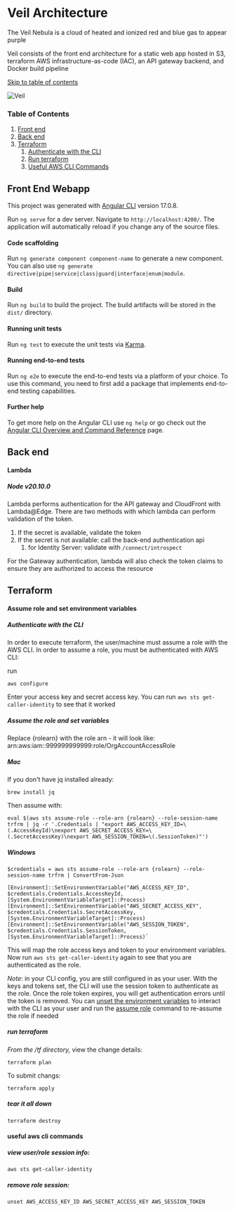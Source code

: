 # Veil Architecture

The Veil Nebula is a cloud of heated and ionized red and blue gas to appear purple

Veil consists of the front end architecture for a static web app hosted in S3, terraform AWS infrastructure-as-code (IAC), an API gateway backend, and Docker build pipeline

[Skip to table of contents](#table-of-contents)

![Veil](https://github.com/ricardolx/veil/assets/37557051/38e55dcf-f351-478a-97da-b2bebee2797e)

### Table of Contents

1. [Front end](#front-end-webapp)
2. [Back end](#back-end)
3. [Terraform](#terraform)
   1. [Authenticate with the CLI](#assume-role-and-set-environment-variables)
   2. [Run terraform](#run-terraform)
   3. [Useful AWS CLI Commands](#useful-aws-cli-commands)

## Front End Webapp

This project was generated with [Angular CLI](https://github.com/angular/angular-cli) version 17.0.8.

Run `ng serve` for a dev server. Navigate to `http://localhost:4200/`. The application will automatically reload if you change any of the source files.

#### Code scaffolding

Run `ng generate component component-name` to generate a new component. You can also use `ng generate directive|pipe|service|class|guard|interface|enum|module`.

#### Build

Run `ng build` to build the project. The build artifacts will be stored in the `dist/` directory.

#### Running unit tests

Run `ng test` to execute the unit tests via [Karma](https://karma-runner.github.io).

#### Running end-to-end tests

Run `ng e2e` to execute the end-to-end tests via a platform of your choice. To use this command, you need to first add a package that implements end-to-end testing capabilities.

#### Further help

To get more help on the Angular CLI use `ng help` or go check out the [Angular CLI Overview and Command Reference](https://angular.io/cli) page.

## Back end

#### Lambda

##### Node v20.10.0

Lambda performs authentication for the API gateway and CloudFront with Lambda@Edge. There are two methods with which lambda can perform validation of the token.

1. If the secret is available, validate the token
2. If the secret is not available: call the back-end authentication api
   1. for Identity Server: validate with `/connect/introspect`

For the Gateway authentication, lambda will also check the token claims to ensure they are authorized to access the resource

## Terraform

#### Assume role and set environment variables

##### Authenticate with the CLI

In order to execute terraform, the user/machine must assume a role with the AWS CLI. In order to assume a role, you must be authenticated with AWS CLI:

run  

    aws configure

Enter your access key and secret access key. You can run `aws sts get-caller-identity` to see that it worked

##### Assume the role and set variables

Replace {rolearn} with the role arn - it will look like: arn:aws:iam::999999999999:role/OrgAccountAccessRole

##### Mac

If you don't have jq installed already:

    brew install jq
    
Then assume with:

    eval $(aws sts assume-role --role-arn {rolearn} --role-session-name trfrm | jq -r '.Credentials | "export AWS_ACCESS_KEY_ID=\(.AccessKeyId)\nexport AWS_SECRET_ACCESS_KEY=\(.SecretAccessKey)\nexport AWS_SESSION_TOKEN=\(.SessionToken)"')

##### Windows

    $credentials = aws sts assume-role --role-arn {rolearn} --role-session-name trfrm | ConvertFrom-Json

    [Environment]::SetEnvironmentVariable("AWS_ACCESS_KEY_ID", $credentials.Credentials.AccessKeyId, [System.EnvironmentVariableTarget]::Process)
    [Environment]::SetEnvironmentVariable("AWS_SECRET_ACCESS_KEY", $credentials.Credentials.SecretAccessKey, [System.EnvironmentVariableTarget]::Process)
    [Environment]::SetEnvironmentVariable("AWS_SESSION_TOKEN", $credentials.Credentials.SessionToken, [System.EnvironmentVariableTarget]::Process)`

This will map the role access keys and token to your environment variables. Now run `aws sts get-caller-identity` again to see that you are authenticated as the role. 

*Note*: in your CLI config, you are still configured in as your user. With the keys and tokens set, the CLI will use the session token to authenticate as the role. Once the role token expires, you will get authentication errors until the token is removed. You can [unset the environment variables](#remove-role-session) to interact with the CLI as your user and run the [assume role](#assume-role-and-map-env-vars) command to re-assume the role if needed

##### run terraform

*From the /tf directory,* view the change details: 

    terraform plan
    
To submit changs:

    terraform apply

##### tear it all down 

    terraform destroy

#### useful aws cli commands

##### view user/role session info: 

    aws sts get-caller-identity

##### remove role session:  

    unset AWS_ACCESS_KEY_ID AWS_SECRET_ACCESS_KEY AWS_SESSION_TOKEN
